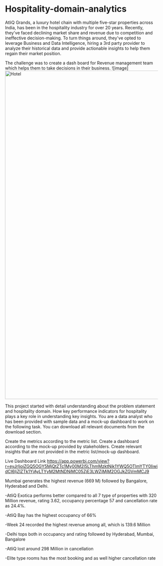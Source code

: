 # Hospitality-domain-analytics
AtliQ Grands, a luxury hotel chain with multiple five-star properties across India, has been in the hospitality industry for over 20 years. Recently, they've faced declining market share and revenue due to competition and ineffective decision-making. To turn things around, they've opted to leverage Business and Data Intelligence, hiring a 3rd party provider to analyze their historical data and provide actionable insights to help them regain their market position.

The challenge was to create a dash board for Revenue management team which helps them to take decisions in their business.
![image]<img width="1200" height="1080" alt="Hotel " src="https://github.com/user-attachments/assets/cc013c91-00df-43c1-8504-d87755c04606" />



This project started with detail understanding about the problem statement and hospitality domain. How key performance indicators for hospitality plays a key role in understanding key insights.
You are a data analyst who has been provided with sample data and a mock-up dashboard to work on the following task. You can download all relevant documents from the download section.

Create the metrics according to the metric list. Create a dashboard according to the mock-up provided by stakeholders. Create relevant insights that are not provided in the metric list/mock-up dashboard.

Live Dashboard Link https://app.powerbi.com/view?r=eyJrIjoiZGQ5OGY5MjQtZTc1My00M2I5LThmMzktNjk1YWQ5OTlmYTY0IiwidCI6IjZlZTk1YjAyLTYyM2MtNDNiMC05ZjE3LWZjMjM2OGJkZGVmMCJ9

Mumbai generates the highest revenue (669 M) followed by Bangalore, Hyderabad and Delhi.

-AtliQ Exotica performs better compared to all 7 type of properties with 320 Million revenue, rating 3.62, occupancy percentage 57 and cancellation rate as 24.4%.

-AtliQ Bay has the highest occupancy of 66%

-Week 24 recorded the highest revenue among all, which is 139.6 Million

-Delhi tops both in occupancy and rating followed by Hyderabad, Mumbai, Bangalore

-AtliQ lost around 298 Million in cancellation

-Elite type rooms has the most booking and as well higher cancellation rate
